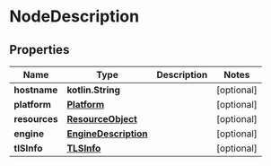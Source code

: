 # NodeDescription

## Properties

| Name          | Type                                          | Description | Notes      |
|---------------|-----------------------------------------------|-------------|------------|
| **hostname**  | **kotlin.String**                             |             | [optional] |
| **platform**  | [**Platform**](Platform.md)                   |             | [optional] |
| **resources** | [**ResourceObject**](ResourceObject.md)       |             | [optional] |
| **engine**    | [**EngineDescription**](EngineDescription.md) |             | [optional] |
| **tlSInfo**   | [**TLSInfo**](TLSInfo.md)                     |             | [optional] |



